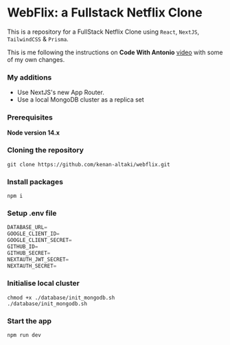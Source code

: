 # WebFlix: a Fullstack Netflix Clone

<!-- ![image](https://user-images.githubusercontent.com/23248726/220005380-ede4fb14-0b8d-4582-a063-3cc4beeccfb7.png) -->

This is a repository for a FullStack Netflix Clone using `React`, `NextJS`, `TailwindCSS` & `Prisma`.

This is me following the instructions on **Code With Antonio** [video](https://www.youtube.com/watch?v=mqUN4N2q4qY) with some of my own changes.

### My additions

- Use NextJS's new App Router.
- Use a local MongoDB cluster as a replica set

### Prerequisites

**Node version 14.x**

### Cloning the repository

```shell
git clone https://github.com/kenan-altaki/webflix.git
```

### Install packages

```shell
npm i
```

### Setup .env file

```js
DATABASE_URL=
GOOGLE_CLIENT_ID=
GOOGLE_CLIENT_SECRET=
GITHUB_ID=
GITHUB_SECRET=
NEXTAUTH_JWT_SECRET=
NEXTAUTH_SECRET=
```

### Initialise local cluster

```shell
chmod +x ./database/init_mongodb.sh
./database/init_mongodb.sh
```

### Start the app

```shell
npm run dev
```
